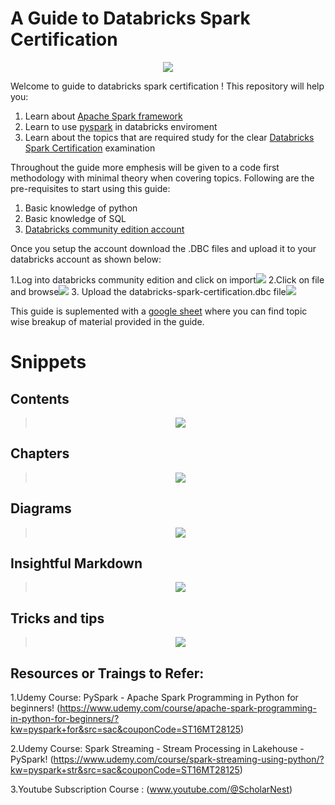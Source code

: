 # A Guide to Databricks Spark Certification

<p align="center">
  <img src="https://github.com/khurana0906/Databricks_Spark_Certification/blob/main/assets/db-logo.png">
</p>

Welcome to guide to databricks spark certification ! This repository will help you:
1. Learn about [Apache Spark framework](https://spark.apache.org/)
2. Learn to use [pyspark](https://spark.apache.org/docs/latest/api/python/index.html) in databricks enviroment 
3. Learn about the topics that are required study for the clear [Databricks Spark Certification](https://www.databricks.com/learn/certification/apache-spark-developer-associate) examination

Throughout the guide more emphesis will be given to a code first methodology with minimal theory when covering topics. Following are the pre-requisites to start using this guide:

1. Basic knowledge of python
2. Basic knowledge of SQL
2. [Databricks community edition account](https://community.cloud.databricks.com/)

Once you setup the account download the .DBC files and upload it to your databricks account as shown below:

1.Log into databricks community edition and click on import![](https://github.com/khurana0906/Databricks_Spark_Certification/blob/main/assets/step1.png)
2.Click on file and browse![](https://github.com/khurana0906/Databricks_Spark_Certification/blob/main/assets/step2.png)
3. Upload the databricks-spark-certification.dbc file![](https://github.com/khurana0906/Databricks_Spark_Certification/blob/main/assets/step3.png)

This guide is suplemented with a [google sheet](https://docs.google.com/spreadsheets/d/1SMDOs0VS-CLt98Kxq9ti9O4RvZF32mh_1N_MXtm6lFk/edit?usp=sharing) where you can find topic wise breakup of material provided in the guide.

# Snippets

## Contents

><p align="center">
>  <img src="https://github.com/khurana0906/Databricks_Spark_Certification/blob/main/assets/contents.jpg">
></p>

## Chapters

><p align="center">
>  <img src="https://github.com/khurana0906/Databricks_Spark_Certification/blob/main/assets/chapter1_preview.jpg">
></p>

## Diagrams

><p align="center">
>  <img src="https://github.com/khurana0906/Databricks_Spark_Certification/blob/main/assets/diagrams.jpg">
></p>

## Insightful Markdown

><p align="center">
>  <img src="https://github.com/khurana0906/Databricks_Spark_Certification/blob/main/assets/Markup.jpg">
></p>

## Tricks and tips

><p align="center">
>  <img src="https://github.com/khurana0906/Databricks_Spark_Certification/blob/main/assets/Join.jpg">
></p>


## Resources or Traings to Refer:

1.Udemy Course: PySpark - Apache Spark Programming in Python for beginners! (https://www.udemy.com/course/apache-spark-programming-in-python-for-beginners/?kw=pyspark+for&src=sac&couponCode=ST16MT28125)

2.Udemy Course: Spark Streaming - Stream Processing in Lakehouse - PySpark! (https://www.udemy.com/course/spark-streaming-using-python/?kw=pyspark+str&src=sac&couponCode=ST16MT28125)

3.Youtube Subscription Course : (www.youtube.com/@ScholarNest)



